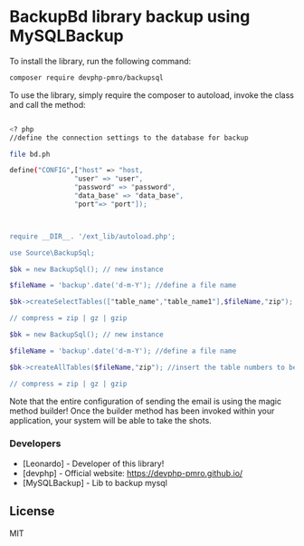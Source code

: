 # BackupBd library backup using MySQLBackup



To install the library, run the following command:

``` sh
composer require devphp-pmro/backupsql
```

To use the library, simply require the composer to autoload, invoke the class and call the method:

``` sh

<? php
//define the connection settings to the database for backup

file bd.ph

define("CONFIG",["host" => "host,
                "user" => "user",
                "password" => "password",
                "data_base" => "data_base",
                "port"=> "port"]);



require __DIR__. '/ext_lib/autoload.php';

use Source\BackupSql;

$bk = new BackupSql(); // new instance

$fileName = 'backup'.date('d-m-Y'); //define a file name

$bk->createSelectTables(["table_name","table_name1"],$fileName,"zip"); //insert the table numbers to be backed up

// compress = zip | gz | gzip

$bk = new BackupSql(); // new instance

$fileName = 'backup'.date('d-m-Y'); //define a file name

$bk->createAllTables($fileName,"zip"); //insert the table numbers to be backed up

// compress = zip | gz | gzip

```

Note that the entire configuration of sending the email is using the magic method builder! Once the builder method has been invoked within your application, your system will be able to take the shots.

### Developers
* [Leonardo] - Developer of this library!
* [devphp] - Official website: <https://devphp-pmro.github.io/>
* [MySQLBackup] - Lib to backup mysql

License
----

MIT

